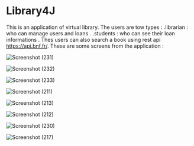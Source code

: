 # Library4J
This is an application of virtual library. The users are tow types : 
.librarian : who can manage users and loans .
.students : who can see their loan informations .
Thes users can also search a book using rest api https://api.bnf.fr/.
These are some screens from the application :

![Screenshot (231)](https://user-images.githubusercontent.com/100642085/169689128-7833ef2f-f783-4c79-97af-f6a4c6fa6eb9.png)

![Screenshot (232)](https://user-images.githubusercontent.com/100642085/169689178-ca9153c0-4515-4e89-8029-e9a3e3e1cce1.png)

![Screenshot (233)](https://user-images.githubusercontent.com/100642085/169689232-68be273f-4ae0-4bb6-8805-c8eca66df395.png)

![Screenshot (211)](https://user-images.githubusercontent.com/100642085/169689278-7f46ef86-8f18-4655-8936-975f20f1b536.png)

![Screenshot (213)](https://user-images.githubusercontent.com/100642085/169689312-4f1d1823-2fb6-4d81-a1e2-1917d0500c18.png)

![Screenshot (212)](https://user-images.githubusercontent.com/100642085/169689321-067200c7-09da-436b-a45c-5eabbc4cd50b.png)

![Screenshot (230)](https://user-images.githubusercontent.com/100642085/169689339-2ffd7d4b-7c03-4d8e-bb54-3f78c3e773a9.png)

![Screenshot (217)](https://user-images.githubusercontent.com/100642085/169689354-00b7b3a8-7bbc-412b-9232-5f1eae5f5e27.png)
